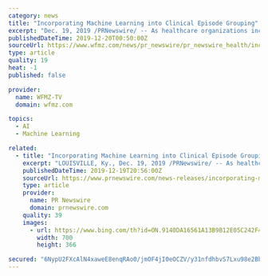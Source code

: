 ```yaml
---
category: news
title: "Incorporating Machine Learning into Clinical Episode Grouping"
excerpt: "Dec. 19, 2019 /PRNewswire/ -- As healthcare organizations increasingly incorporate predictive analytics into their operational workflows, it is becoming more important for clinical episode groupers to be designed with machine learning in mind. But many ..."
publishedDateTime: 2019-12-20T00:50:00Z
sourceUrl: https://www.wfmz.com/news/pr_newswire/pr_newswire_health/incorporating-machine-learning-into-clinical-episode-grouping/article_0aee5f1b-92be-5da9-b2e5-1e79d0938bd0.html
type: article
quality: 19
heat: -1
published: false

provider:
  name: WFMZ-TV
  domain: wfmz.com

topics:
  - AI
  - Machine Learning

related:
  - title: "Incorporating Machine Learning into Clinical Episode Grouping"
    excerpt: "LOUISVILLE, Ky., Dec. 19, 2019 /PRNewswire/ -- As healthcare organizations increasingly incorporate predictive analytics into their operational workflows, it is becoming more important for clinical episode groupers to be designed with machine learning in mind. But many existing commercial episode groupers continue to leverage decades-old ..."
    publishedDateTime: 2019-12-19T20:56:00Z
    sourceUrl: https://www.prnewswire.com/news-releases/incorporating-machine-learning-into-clinical-episode-grouping-300978028.html
    type: article
    provider:
      name: PR Newswire
      domain: prnewswire.com
    quality: 39
    images:
      - url: https://www.bing.com/th?id=ON.9140DA16561A13B9B12E05C242F4E61D
        width: 700
        height: 366

secured: "6NypU2FXcAlN4xaweE8enqRAo0/jmOF4jI0eOCZV/y31nfdhbvS7Lxu98e2BbYuNs7RKTqQeBI0LD5qepajutNVwO0D3VAvSnbn7xFSc4gcBONs+q5YPBTvoj2FjfVyenTAVsTYSy0O1HaLsiA9QvBKeLj5pRnGJJ0UnSnneZPDs5ipnrUST1Nc5LzMRWc+Vwmt2MnrnjA9X3z0zAzbbsshBGI4nzh8/CgjgUliR4IIGYsfIpFm420uw4uX2m/9wn2zr96nmLKewek3QpAUArw==;hHjfzeeAIeDvktoC06x/Wg=="
---
```


